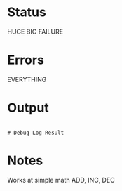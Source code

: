# Status
HUGE BIG FAILURE

# Errors
EVERYTHING

# Output
``````

# Debug Log Result
``````

# Notes
Works at simple math ADD, INC, DEC